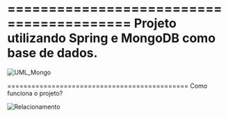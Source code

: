=========================================
Projeto utilizando Spring e MongoDB como base de dados.
===========================
![UML_Mongo](https://user-images.githubusercontent.com/104575935/198717130-608dba9f-6be2-4c13-a9c1-7999b68b8219.png)

=============================================
Como funciona o projeto?

![Relacionamento](https://user-images.githubusercontent.com/104575935/198717420-f29c87c8-9339-4876-8742-fc3cf4b7d746.png)
